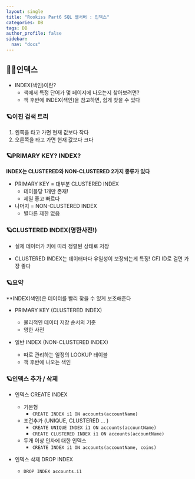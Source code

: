 ```yaml
---
layout: single
title: "Rookiss Part6 SQL 웹서버 : 인덱스"
categories: DB
tags: DB
author_profile: false
sidebar:
  nav: "docs"
---
```



## 🙇‍♀️인덱스


- INDEX(색인)이란?
  - 책에서 특정 단어가 몇 페이지에 나오는지 찾아보려면?
  - 책 후반에 INDEX(색인)을 참고하면, 쉽게 찾을 수 있다


### 🪐이진 검색 트리


1) 왼쪽을 타고 가면 현재 값보다 작다
2) 오른쪽을 타고 가면 현재 값보다 크다


### 🪐PRIMARY KEY? INDEX?


**INDEX는 CLUSTERED와 NON-CLUSTERED 2가지 종류가 있다**

- PRIMARY KEY = 대부분 CLUSTERED INDEX
  - 테이블당 1개만 존재!
  - 제일 좋고 빠르다
- 나머지 = NON-CLUSTERED INDEX
  - 별다른 제한 없음


### 🪐CLUSTERED INDEX(영한사전!)


- 실제 데이터가 키에 따라 정렬된 상태로 저장

- CLUSTERED INDEX는 데이터마다 유일성이 보장되는게 특징!
CF) ID로 걸면 가장 좋다

### 🪐요약

**INDEX(색인)은 데이터를 빨리 찾을 수 있게 보조해준다

* PRIMARY KEY (CLUSTERED INDEX)
  * 물리적인 데이터 저장 순서의 기준 
  * 영한 사전

* 일반 INDEX (NON-CLUSTERED INDEX)
  * 따로 관리하는 일정의 LOOKUP 테이블
  * 책 후반에 나오는 색인

### 🪐인덱스 추가 / 삭제

* 인덱스 CREATE INDEX 

  * 기본형
    * `CREATE INDEX i1 ON accounts(accountName)`
  * 조건추가 (UNIQUE, CLUSTERED ... )
    * `CREATE UNIQUE INDEX i1 ON accounts(accountName)`
    * `CREATE CLUSTERED INDEX i1 ON accounts(accountName)`
  * 두개 이상 인자에 대한 인덱스
    * `CREATE INDEX i1 ON accounts(accountName, coins)`


* 인덱스 삭제 DROP INDEX
  * `DROP INDEX accounts.i1`


